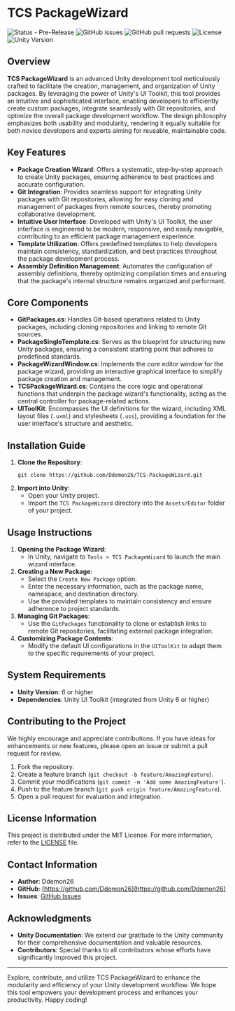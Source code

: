 # TCS PackageWizard

![Status - Pre-Release](https://img.shields.io/badge/Status-Pre--Release-FFFF00)
![GitHub issues](https://img.shields.io/github/issues/Ddemon26/TCS-PackageWizard)
![GitHub pull requests](https://img.shields.io/github/issues-pr/Ddemon26/TCS-PackageWizard)
![License](https://img.shields.io/github/license/Ddemon26/TCS-PackageWizard)
![Unity Version](https://img.shields.io/badge/Unity-6%2B-blue)

## Overview

**TCS PackageWizard** is an advanced Unity development tool meticulously crafted to facilitate the creation, management, and organization of Unity packages. By leveraging the power of Unity's UI Toolkit, this tool provides an intuitive and sophisticated interface, enabling developers to efficiently create custom packages, integrate seamlessly with Git repositories, and optimize the overall package development workflow. The design philosophy emphasizes both usability and modularity, rendering it equally suitable for both novice developers and experts aiming for reusable, maintainable code.

## Key Features

- **Package Creation Wizard**: Offers a systematic, step-by-step approach to create Unity packages, ensuring adherence to best practices and accurate configuration.
- **Git Integration**: Provides seamless support for integrating Unity packages with Git repositories, allowing for easy cloning and management of packages from remote sources, thereby promoting collaborative development.
- **Intuitive User Interface**: Developed with Unity's UI Toolkit, the user interface is engineered to be modern, responsive, and easily navigable, contributing to an efficient package management experience.
- **Template Utilization**: Offers predefined templates to help developers maintain consistency, standardization, and best practices throughout the package development process.
- **Assembly Definition Management**: Automates the configuration of assembly definitions, thereby optimizing compilation times and ensuring that the package's internal structure remains organized and performant.

## Core Components

- **GitPackages.cs**: Handles Git-based operations related to Unity packages, including cloning repositories and linking to remote Git sources.
- **PackageSingleTemplate.cs**: Serves as the blueprint for structuring new Unity packages, ensuring a consistent starting point that adheres to predefined standards.
- **PackageWizardWindow.cs**: Implements the core editor window for the package wizard, providing an interactive graphical interface to simplify package creation and management.
- **TCSPackageWizard.cs**: Contains the core logic and operational functions that underpin the package wizard's functionality, acting as the central controller for package-related actions.
- **UIToolKit**: Encompasses the UI definitions for the wizard, including XML layout files (`.uxml`) and stylesheets (`.uss`), providing a foundation for the user interface's structure and aesthetic.

## Installation Guide

1. **Clone the Repository**:
   ```
   git clone https://github.com/Ddemon26/TCS-PackageWizard.git
   ```
2. **Import into Unity**:
   - Open your Unity project.
   - Import the `TCS PackageWizard` directory into the `Assets/Editor` folder of your project.

## Usage Instructions

1. **Opening the Package Wizard**:
   - In Unity, navigate to `Tools > TCS PackageWizard` to launch the main wizard interface.
2. **Creating a New Package**:
   - Select the `Create New Package` option.
   - Enter the necessary information, such as the package name, namespace, and destination directory.
   - Use the provided templates to maintain consistency and ensure adherence to project standards.
3. **Managing Git Packages**:
   - Use the `GitPackages` functionality to clone or establish links to remote Git repositories, facilitating external package integration.
4. **Customizing Package Contents**:
   - Modify the default UI configurations in the `UIToolKit` to adapt them to the specific requirements of your project.

## System Requirements

- **Unity Version**: 6 or higher
- **Dependencies**: Unity UI Toolkit (integrated from Unity 6 or higher)

## Contributing to the Project

We highly encourage and appreciate contributions. If you have ideas for enhancements or new features, please open an issue or submit a pull request for review.

1. Fork the repository.
2. Create a feature branch (`git checkout -b feature/AmazingFeature`).
3. Commit your modifications (`git commit -m 'Add some AmazingFeature'`).
4. Push to the feature branch (`git push origin feature/AmazingFeature`).
5. Open a pull request for evaluation and integration.

## License Information

This project is distributed under the MIT License. For more information, refer to the [LICENSE](LICENSE) file.

## Contact Information

- **Author**: Ddemon26
- **GitHub**: [https://github.com/Ddemon26](https://github.com/Ddemon26)
- **Issues**: [GitHub Issues](https://github.com/Ddemon26/TCS-PackageWizard/issues)

## Acknowledgments

- **Unity Documentation**: We extend our gratitude to the Unity community for their comprehensive documentation and valuable resources.
- **Contributors**: Special thanks to all contributors whose efforts have significantly improved this project.

---

Explore, contribute, and utilize TCS PackageWizard to enhance the modularity and efficiency of your Unity development workflow. We hope this tool empowers your development process and enhances your productivity. Happy coding!
